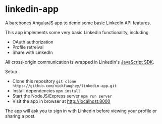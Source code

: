 # linkedin-app
A barebones AngularJS app to demo some basic LinkedIn API features.

This app implements some very basic LinkedIn functionality, including
* OAuth authorization
* Profile retreival
* Share with LinkedIn

All cross-origin communication is wrapped in LinkedIn's [JavaScript SDK](https://developer.linkedin.com/docs/getting-started-js-sdk).

Setup
* Clone this repository `git clone https://github.com/nickfaughey/linkedin-app.git`
* Install dependencies `npm install`
* Start the NodeJS/Express server `npm run server`
* Visit the app in browser at [http://localhost:8000](http://localhost:8000)

The app will ask you to sign in with LinkedIn before viewing your profile or sharing a post.
